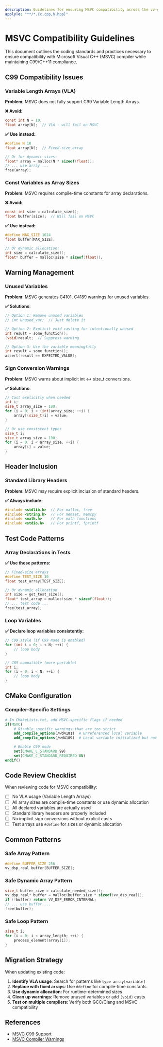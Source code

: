 ```yaml
---
description: Guidelines for ensuring MSVC compatibility across the vv-dsp codebase
applyTo: "**/*.{c,cpp,h,hpp}"
---
```


# MSVC Compatibility Guidelines

This document outlines the coding standards and practices necessary to ensure compatibility with Microsoft Visual C++ (MSVC) compiler while maintaining C99/C++11 compliance.

## C99 Compatibility Issues

### Variable Length Arrays (VLA)
**Problem**: MSVC does not fully support C99 Variable Length Arrays.

**❌ Avoid:**
```c
const int N = 10;
float array[N];  // VLA - will fail on MSVC
```

**✅ Use instead:**
```c
#define N 10
float array[N];  // Fixed-size array

// Or for dynamic sizes:
float* array = malloc(N * sizeof(float));
// ... use array ...
free(array);
```

### Const Variables as Array Sizes
**Problem**: MSVC requires compile-time constants for array declarations.

**❌ Avoid:**
```c
const int size = calculate_size();
float buffer[size];  // Will fail on MSVC
```

**✅ Use instead:**
```c
#define MAX_SIZE 1024
float buffer[MAX_SIZE];

// Or dynamic allocation:
int size = calculate_size();
float* buffer = malloc(size * sizeof(float));
```

## Warning Management

### Unused Variables
**Problem**: MSVC generates C4101, C4189 warnings for unused variables.

**✅ Solutions:**
```c
// Option 1: Remove unused variables
// int unused_var;  // Just delete it

// Option 2: Explicit void casting for intentionally unused
int result = some_function();
(void)result;  // Suppress warning

// Option 3: Use the variable meaningfully
int result = some_function();
assert(result == EXPECTED_VALUE);
```

### Sign Conversion Warnings
**Problem**: MSVC warns about implicit int ↔ size_t conversions.

**✅ Solutions:**
```c
// Cast explicitly when needed
int i;
size_t array_size = 100;
for (i = 0; i < (int)array_size; ++i) {
    array[(size_t)i] = value;
}

// Or use consistent types
size_t i;
size_t array_size = 100;
for (i = 0; i < array_size; ++i) {
    array[i] = value;
}
```

## Header Inclusion

### Standard Library Headers
**Problem**: MSVC may require explicit inclusion of standard headers.

**✅ Always include:**
```c
#include <stdlib.h>  // For malloc, free
#include <string.h>  // For memset, memcpy
#include <math.h>    // For math functions
#include <stdio.h>   // For printf, fprintf
```

## Test Code Patterns

### Array Declarations in Tests
**✅ Use these patterns:**
```c
// Fixed-size arrays
#define TEST_SIZE 10
float test_array[TEST_SIZE];

// Or dynamic allocation
int size = get_test_size();
float* test_array = malloc(size * sizeof(float));
// ... test code ...
free(test_array);
```

### Loop Variables
**✅ Declare loop variables consistently:**
```c
// C99 style (if C99 mode is enabled)
for (int i = 0; i < N; ++i) {
    // loop body
}

// C89 compatible (more portable)
int i;
for (i = 0; i < N; ++i) {
    // loop body
}
```

## CMake Configuration

### Compiler-Specific Settings
```cmake
# In CMakeLists.txt, add MSVC-specific flags if needed
if(MSVC)
    # Disable specific warnings that are too strict
    add_compile_options(/wd4101)  # Unreferenced local variable
    add_compile_options(/wd4189)  # Local variable initialized but not referenced

    # Enable C99 mode
    set(CMAKE_C_STANDARD 99)
    set(CMAKE_C_STANDARD_REQUIRED ON)
endif()
```

## Code Review Checklist

When reviewing code for MSVC compatibility:

- [ ] No VLA usage (Variable Length Arrays)
- [ ] All array sizes are compile-time constants or use dynamic allocation
- [ ] All declared variables are actually used
- [ ] Standard library headers are properly included
- [ ] No implicit sign conversions without explicit casts
- [ ] Test arrays use `#define` for sizes or dynamic allocation

## Common Patterns

### Safe Array Pattern
```c
#define BUFFER_SIZE 256
vv_dsp_real buffer[BUFFER_SIZE];
```

### Safe Dynamic Array Pattern
```c
size_t buffer_size = calculate_needed_size();
vv_dsp_real* buffer = malloc(buffer_size * sizeof(vv_dsp_real));
if (!buffer) return VV_DSP_ERROR_INTERNAL;
// ... use buffer ...
free(buffer);
```

### Safe Loop Pattern
```c
size_t i;
for (i = 0; i < array_length; ++i) {
    process_element(array[i]);
}
```

## Migration Strategy

When updating existing code:

1. **Identify VLA usage**: Search for patterns like `type array[variable]`
2. **Replace with fixed arrays**: Use `#define` for compile-time constants
3. **Use dynamic allocation**: For runtime-determined sizes
4. **Clean up warnings**: Remove unused variables or add `(void)` casts
5. **Test on multiple compilers**: Verify both GCC/Clang and MSVC compatibility

## References

- [MSVC C99 Support](https://docs.microsoft.com/en-us/cpp/c-runtime-library/c99-library-support)
- [MSVC Compiler Warnings](https://docs.microsoft.com/en-us/cpp/error-messages/compiler-warnings/)
